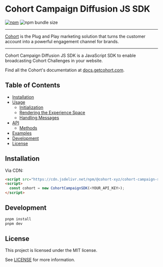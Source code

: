 # Cohort Campaign Diffusion JS SDK

[![npm](https://img.shields.io/npm/v/@cohort-xyz/cohort-campaign-diffusion-js)](https://www.npmjs.com/package/@cohort-xyz/cohort-campaign-diffusion-js)
![npm bundle size](https://img.shields.io/bundlephobia/min/@cohort-xyz/cohort-campaign-diffusion-js)

---

[Cohort](https://getcohort.com/) is the Plug and Play marketing solution that turns the customer account into a powerful engagement channel for brands.

---

Cohort Campaign Diffusion JS SDK is a JavaScript SDK to enable broadcasting Cohort Challenges in your website.

Find all the Cohort's documentation at [docs.getcohort.com](https://docs.getcohort.com/).

## Table of Contents

- [Installation](#installation)
- [Usage](#usage)
  - [Initialization](#initialization)
  - [Rendering the Experience Space](#rendering-the-experience-space)
  - [Handling Messages](#handling-messages)
- [API](#api)
  - [Methods](#methods)
- [Examples](#examples)
- [Development](#development)
- [License](#license)

## Installation

Via CDN:

```html
<script src="https://cdn.jsdelivr.net/npm/@cohort-xyz/cohort-campaign-sdk-js"></script>
<script>
  const cohort = new CohortCampaignSDK(<YOUR_API_KEY>);
</script>
```

## Development

```sh
pnpm install
pnpm dev
```

## License

This project is licensed under the MIT license.

See [LICENSE](LICENSE) for more information.
